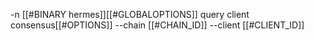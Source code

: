 -n [[#BINARY hermes]][[#GLOBALOPTIONS]] query client consensus[[#OPTIONS]] --chain [[#CHAIN_ID]] --client [[#CLIENT_ID]]
